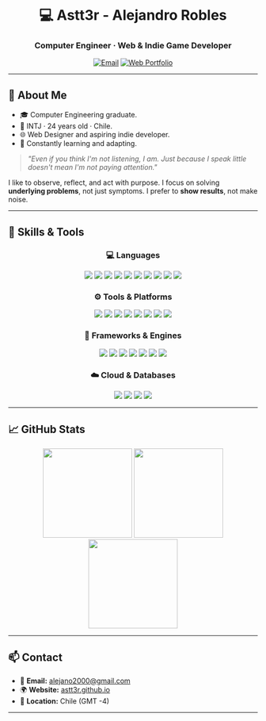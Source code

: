 <h1 align="center">💻 Astt3r - Alejandro Robles</h1>
<h3 align="center">Computer Engineer · Web & Indie Game Developer</h3>

<p align="center">
  <a href="mailto:alejano2000@gmail.com"><img src="https://img.shields.io/badge/email-alejano2000@gmail.com-blue?style=flat&logo=gmail" alt="Email"></a>
  <a href="https://astt3r.github.io"><img src="https://img.shields.io/badge/Portfolio-Web-%23E34F26?style=flat&logo=githubpages&logoColor=white" alt="Web Portfolio"></a>
</p>

---

## 🙋 About Me

- 🎓 Computer Engineering graduate.
- 🧠 INTJ · 24 years old · Chile.
- 🌐 Web Designer and aspiring indie developer.
- 🔧 Constantly learning and adapting.

> _"Even if you think I'm not listening, I am. Just because I speak little doesn't mean I'm not paying attention."_

I like to observe, reflect, and act with purpose. I focus on solving **underlying problems**, not just symptoms. I prefer to **show results**, not make noise.

---

## 🧠 Skills & Tools

<div align="center">

### 💻 Languages
<p>
  <img src="https://img.shields.io/badge/HTML5-E34F26?style=for-the-badge&logo=html5&logoColor=white"/>
  <img src="https://img.shields.io/badge/CSS3-1572B6?style=for-the-badge&logo=css3&logoColor=white"/>
  <img src="https://img.shields.io/badge/JavaScript-F7DF1E?style=for-the-badge&logo=javascript&logoColor=black"/>
  <img src="https://img.shields.io/badge/PHP-777BB4?style=for-the-badge&logo=php&logoColor=white"/>
  <img src="https://img.shields.io/badge/Python-3776AB?style=for-the-badge&logo=python&logoColor=white"/>
  <img src="https://img.shields.io/badge/C%23-239120?style=for-the-badge&logo=c-sharp&logoColor=white"/>
  <img src="https://img.shields.io/badge/SQL-4479A1?style=for-the-badge&logo=mysql&logoColor=white"/>
  <img src="https://img.shields.io/badge/TypeScript-3178C6?style=for-the-badge&logo=typescript&logoColor=white" />
  <img src="https://img.shields.io/badge/Java-ED8B00?style=for-the-badge&logo=java&logoColor=white" />
  <img src="https://img.shields.io/badge/Bash-121011?style=for-the-badge&logo=gnu-bash&logoColor=white" />

</p>

### ⚙️ Tools & Platforms
<p>
  <img src="https://img.shields.io/badge/Git-F05032?style=for-the-badge&logo=git&logoColor=white"/>
  <img src="https://img.shields.io/badge/GitHub-181717?style=for-the-badge&logo=github&logoColor=white"/>
  <img src="https://img.shields.io/badge/Docker-2496ED?style=for-the-badge&logo=docker&logoColor=white"/>
  <img src="https://img.shields.io/badge/VS%20Code-007ACC?style=for-the-badge&logo=visualstudiocode&logoColor=white"/>
  <img src="https://img.shields.io/badge/Packet%20Tracer-1BA0D7?style=for-the-badge&logo=cisco&logoColor=white"/>
  <img src="https://img.shields.io/badge/LaTeX-47A141?style=for-the-badge&logo=latex&logoColor=white"/>
  <img src="https://img.shields.io/badge/FileZilla-BF0000?style=for-the-badge&logo=filezilla&logoColor=white" />
  <img src="https://img.shields.io/badge/Excel%20VBA-217346?style=for-the-badge&logo=microsoft-excel&logoColor=white" />

</p>

### 🧪 Frameworks & Engines
<p>
  <img src="https://img.shields.io/badge/React-61DAFB?style=for-the-badge&logo=react&logoColor=black"/>
  <img src="https://img.shields.io/badge/Bootstrap-7952B3?style=for-the-badge&logo=bootstrap&logoColor=white"/>
  <img src="https://img.shields.io/badge/Unity-000000?style=for-the-badge&logo=unity&logoColor=white"/>
  <img src="https://img.shields.io/badge/Godot-478CBF?style=for-the-badge&logo=godot-engine&logoColor=white"/>
  <img src="https://img.shields.io/badge/Node.js-339933?style=for-the-badge&logo=nodedotjs&logoColor=white" />
  <img src="https://img.shields.io/badge/Express.js-000000?style=for-the-badge&logo=express&logoColor=white" />
  <img src="https://img.shields.io/badge/jQuery-0769AD?style=for-the-badge&logo=jquery&logoColor=white" />

</p>

### ☁️ Cloud & Databases
<p>
  <img src="https://img.shields.io/badge/MySQL-4479A1?style=for-the-badge&logo=mysql&logoColor=white"/>
  <img src="https://img.shields.io/badge/AWS-232F3E?style=for-the-badge&logo=amazonaws&logoColor=white"/>
  <img src="https://img.shields.io/badge/SQL%20Server-CC2927?style=for-the-badge&logo=microsoftsqlserver&logoColor=white" />
  <img src="https://img.shields.io/badge/Azure-0078D4?style=for-the-badge&logo=microsoftazure&logoColor=white" />

</p>

</div>

---

## 📈 GitHub Stats

<div align="center">

<img src="https://github-readme-stats.vercel.app/api?username=Astt3r&show_icons=true&theme=github_dark&hide_title=true&count_private=true&hide_border=true" height="180"/>
<img src="https://github-readme-stats.vercel.app/api/top-langs/?username=Astt3r&layout=compact&theme=github_dark&hide_border=true" height="180"/>
<br>
<img src="https://streak-stats.demolab.com?user=Astt3r&theme=github-dark&hide_border=true&date_format=M%20j%5B%2C%20Y%5D" height="180"/>

</div>


---

## 📫 Contact

- 📧 **Email:** [alejano2000@gmail.com](mailto:alejano2000@gmail.com)  
- 🌍 **Website:** [astt3r.github.io](https://astt3r.github.io)  
- 📌 **Location:** Chile (GMT -4)

---

